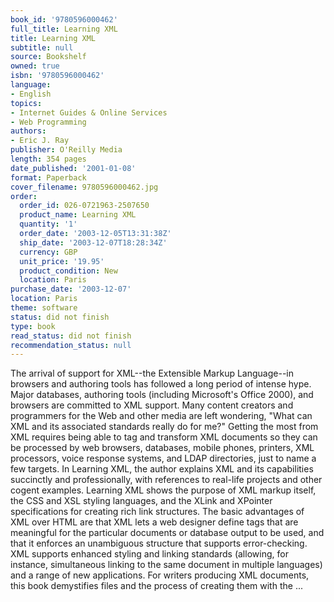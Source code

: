 ```yaml
---
book_id: '9780596000462'
full_title: Learning XML
title: Learning XML
subtitle: null
source: Bookshelf
owned: true
isbn: '9780596000462'
language:
- English
topics:
- Internet Guides & Online Services
- Web Programming
authors:
- Eric J. Ray
publisher: O'Reilly Media
length: 354 pages
date_published: '2001-01-08'
format: Paperback
cover_filename: 9780596000462.jpg
order:
  order_id: 026-0721963-2507650
  product_name: Learning XML
  quantity: '1'
  order_date: '2003-12-05T13:31:38Z'
  ship_date: '2003-12-07T18:28:34Z'
  currency: GBP
  unit_price: '19.95'
  product_condition: New
  location: Paris
purchase_date: '2003-12-07'
location: Paris
theme: software
status: did not finish
type: book
read_status: did not finish
recommendation_status: null
---
```

The arrival of support for XML--the Extensible Markup Language--in browsers and authoring tools has followed a long period of intense hype. Major databases, authoring tools (including Microsoft's Office 2000), and browsers are committed to XML support. Many content creators and programmers for the Web and other media are left wondering, "What can XML and its associated standards really do for me?" Getting the most from XML requires being able to tag and transform XML documents so they can be processed by web browsers, databases, mobile phones, printers, XML processors, voice response systems, and LDAP directories, just to name a few targets.
In Learning XML, the author explains XML and its capabilities succinctly and professionally, with references to real-life projects and other cogent examples. Learning XML shows the purpose of XML markup itself, the CSS and XSL styling languages, and the XLink and XPointer specifications for creating rich link structures.
The basic advantages of XML over HTML are that XML lets a web designer define tags that are meaningful for the particular documents or database output to be used, and that it enforces an unambiguous structure that supports error-checking. XML supports enhanced styling and linking standards (allowing, for instance, simultaneous linking to the same document in multiple languages) and a range of new applications.
For writers producing XML documents, this book demystifies files and the process of creating them with the ...

